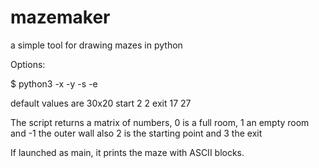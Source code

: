 # mazemaker
a simple tool for drawing mazes in python

Options:

$ python3 -x <width> -y <height> -s <start Y> <start X> -e <exit Y> <exit X>

default values are 30x20 start 2 2 exit 17 27

The script returns a matrix of numbers, 0 is a full room, 1 an empty room and -1 the outer wall
also 2 is the starting point and 3 the exit

If launched as main, it prints the maze with ASCII blocks.
